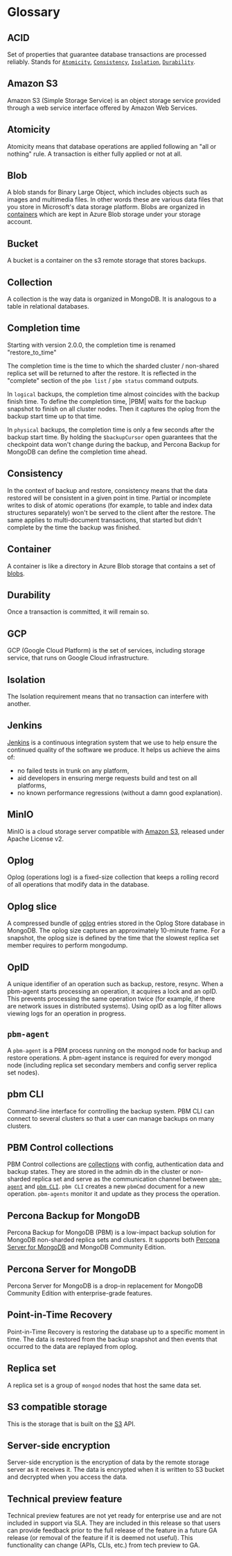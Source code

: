 # Glossary

## ACID
     
Set of properties that guarantee database transactions are processed reliably. Stands for [`Atomicity`](#atomicity), [`Consistency`](#consistency), [`Isolation`](#isolation), [`Durability`](#durability).

## Amazon S3

Amazon S3 (Simple Storage Service) is an object storage service provided through a web service interface offered by Amazon Web Services.

## Atomicity

Atomicity means that database operations are applied following an "all or nothing" rule. A transaction is either fully applied or not at all.

## Blob
    
A blob stands for Binary Large Object, which includes objects such as images and multimedia files. In other words these are various data files that you store in Microsoft's data storage platform. Blobs are organized in [containers](#container) which are kept in Azure Blob storage under your storage account.

## Bucket

A bucket is a container on the s3 remote storage that stores backups.

## Collection
     
A collection is the way data is organized in MongoDB. It is analogous to a table in relational databases.

## Completion time

Starting with version 2.0.0, the completion time is renamed "restore_to_time"

The completion time is the time to which the sharded cluster / non-shared replica set will be returned to after the restore.  It is reflected in the "complete" section of the ``pbm list`` / ``pbm status`` command outputs.

In `logical` backups, the completion time almost coincides with the backup finish time. To define the completion time, |PBM| waits for the backup snapshot to finish on all cluster nodes. Then it captures the oplog from the backup start time up to that time. 

In `physical` backups, the completion time is only a few seconds after the backup start time. By holding the ``$backupCursor`` open guarantees that the checkpoint data won't change during the backup, and Percona Backup for MongoDB can define the completion time ahead.

## Consistency

In the context of backup and restore, consistency means that the data restored will be consistent in a given point in time. Partial or incomplete writes to disk of atomic operations (for example, to table and index data structures separately) won't be served to the client after the restore. The same applies to multi-document transactions, that started but didn't complete by the time the backup was finished.

## Container 
   
A container is like a directory in Azure Blob storage that contains a set of [blobs](#blob).

## Durability
   
Once a transaction is committed, it will remain so.

## GCP
   
GCP (Google Cloud Platform) is the set of services, including storage service, that runs on Google Cloud infrastructure.

## Isolation

The Isolation requirement means that no transaction can interfere with another.

## Jenkins
     
[Jenkins](http://www.jenkins-ci.org) is a continuous integration system that we use to help ensure the continued quality of the software we produce. It helps us achieve the aims of:

* no failed tests in trunk on any platform,
* aid developers in ensuring merge requests build and test on all platforms,
* no known performance regressions (without a damn good explanation).

## MinIO

MinIO is a cloud storage server compatible with [Amazon S3](#amazon-s3), released under Apache License v2.

## Oplog
  
Oplog (operations log) is a fixed-size collection that keeps a rolling record of all operations that modify data in the database. 

## Oplog slice

A compressed bundle of [oplog](#oplog) entries stored in the Oplog Store database in MongoDB. The oplog size captures an approximately 10-minute frame. For a snapshot, the oplog size is defined by the time that the slowest replica set member requires to perform mongodump.    

## OpID

A unique identifier of an operation such as backup, restore, resync. When a pbm-agent starts processing an operation, it acquires a lock and an opID. This prevents processing the same operation twice (for example, if there are network issues in distributed systems). Using opID as a log filter allows viewing logs for an operation in progress.

## `pbm-agent`

A `pbm-agent` is a PBM process running on the mongod node for backup and restore operations. A pbm-agent instance is required for every mongod node (including replica set secondary members and config server replica set nodes).   

## pbm CLI
     
Command-line interface for controlling the backup system. PBM CLI can connect to several clusters so that a user can manage backups on many clusters.

## PBM Control collections
   
PBM Control collections are [collections](#collection) with config, authentication data and backup states. They are stored in the admin db  in the cluster or non-sharded replica set and serve as the communication channel between [`pbm-agent`](#pbm-agent) and [`pbm CLI`](#pbm-cli). `pbm CLI` creates a new `pbmCmd` document for a new operation. `pbm-agents` monitor it and update as they process the operation.

## Percona Backup for MongoDB

Percona Backup for MongoDB (PBM) is a low-impact backup solution for MongoDB non-sharded replica sets and clusters. It supports both [Percona Server for MongoDB](#percona-server-for-mongodb) and MongoDB Community Edition. 

## Percona Server for MongoDB 

Percona Server for MongoDB is a drop-in replacement for MongoDB Community Edition with enterprise-grade features.

## Point-in-Time Recovery
     
Point-in-Time Recovery is restoring the database up to a specific moment in time. The data is restored from the backup snapshot and then events that occurred to the data are replayed from oplog. 

## Replica set
   
A replica set is a group of `mongod` nodes that host the same data set.

## S3 compatible storage 

This is the storage that is built on the [S3](#amazon-s3) API.
 
## Server-side encryption
   
Server-side encryption is the encryption of data by the remote storage server as it receives it. The data is encrypted when it is written to S3 bucket and decrypted when you access the data. 

## Technical preview feature

Technical preview features are not yet ready for enterprise use and are not included in support via SLA. They are included in this release so that users can provide feedback prior to the full release of the feature in a future GA release (or removal of the feature if it is deemed not useful). This functionality can change (APIs, CLIs, etc.) from tech preview to GA. 

